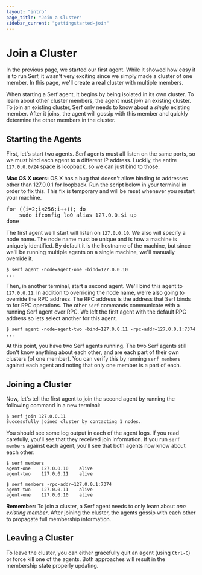 ```yaml
---
layout: "intro"
page_title: "Join a Cluster"
sidebar_current: "gettingstarted-join"
---
```


# Join a Cluster

In the previous page, we started our first agent. While it showed how easy
it is to run Serf, it wasn't very exciting since we simply made a cluster of
one member. In this page, we'll create a real cluster with multiple members.

When starting a Serf agent, it begins by being isolated in its own cluster.
To learn about other cluster members, the agent must _join_ an existing cluster.
To join an existing cluster, Serf only needs to know about a _single_ existing
member. After it joins, the agent will gossip with this member and quickly
determine the other members in the cluster.

## Starting the Agents

First, let's start two agents. Serf agents must all listen on the same ports,
so we must bind each agent to a different IP address. Luckily, the entire
`127.0.0.0/24` space is loopback, so we can just bind to those.

<div class="alert alert-block alert-warning">
<p><strong>Mac OS X users:</strong> OS X has a bug that doesn't allow binding to
addresses other than 127.0.0.1 for loopback. Run the script below in your
terminal in order to fix this. This fix is temporary and will be reset whenever
you restart your machine.</p>

<pre>
for ((i=2;i<256;i++)); do
    sudo ifconfig lo0 alias 127.0.0.$i up
done
</pre>
</div>

The first agent we'll start will listen on `127.0.0.10`. We also will
specify a node name. The node name must be unique and is how a machine
is uniquely identified. By default it is the hostname of the machine, but
since we'll be running multiple agents on a single machine, we'll manually
override it.

```
$ serf agent -node=agent-one -bind=127.0.0.10
...
```

Then, in another terminal, start a second agent. We'll bind this agent
to `127.0.0.11`. In addition to overriding the node name, we're also going
to override the RPC address. The RPC address is the address that Serf binds
to for RPC operations. The other `serf` commands communicate with a running
Serf agent over RPC. We left the first agent with the default RPC address
so lets select another for this agent.

```
$ serf agent -node=agent-two -bind=127.0.0.11 -rpc-addr=127.0.0.1:7374
...
```

At this point, you have two Serf agents running. The two Serf agents
still don't know anything about each other, and are each part of their own
clusters (of one member). You can verify this by running `serf members`
against each agent and noting that only one member is a part of each.

## Joining a Cluster

Now, let's tell the first agent to join the second agent by running
the following command in a new terminal:

```
$ serf join 127.0.0.11
Successfully joined cluster by contacting 1 nodes.
```

You should see some log output in each of the agent logs. If you read
carefully, you'll see that they received join information. If you
run `serf members` against each agent, you'll see that both agents now
know about each other:

```
$ serf members
agent-one    127.0.0.10    alive
agent-two    127.0.0.11    alive

$ serf members -rpc-addr=127.0.0.1:7374
agent-two    127.0.0.11    alive
agent-one    127.0.0.10    alive
```

<div class="alert alert-block alert-info">
<p><strong>Remember:</strong> To join a cluster, a Serf agent needs to only
learn about <em>one existing member</em>. After joining the cluster, the
agents gossip with each other to propagate full membership information.
</p>
</div>

## Leaving a Cluster

To leave the cluster, you can either gracefully quit an agent (using
`Ctrl-C`) or force kill one of the agents. Both approaches will result
in the membership state properly updating.
